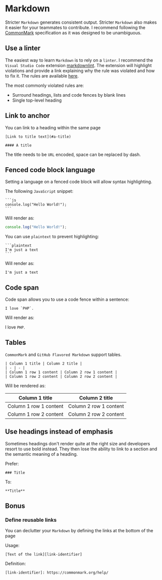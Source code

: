 # Markdown

Stricter `Markdown` generates consistent output. Stricter `Markdown` also makes it easier for your teammates to contribute. I recommend following the [CommonMark][commonmark] specification as it was designed to be unambiguous.

## Use a linter

The easiest way to learn `Markdown` is to rely on a `linter`. I recommend the `Visual Studio Code` extension [markdownlint][markdownlint]. The extension will highlight violations and provide a link explaining why the rule was violated and how to fix it. The rules are available [here][rules].

The most commonly violated rules are:

- Surround headings, lists and code fences by blank lines
- Single top-level heading

## Link to anchor

You can link to a heading within the same page

```plaintext
[Link to title text](#a-title)

#### A title
```

The title needs to be `URL` encoded, space can be replaced by dash.

## Fenced code block language

Setting a language on a fenced code block will allow syntax highlighting.

The following `JavaScript` snippet:

~~~plaintext
```js
console.log("Hello World!");
```
~~~

Will render as:

```js
console.log("Hello World!");
```

You can use `plaintext` to prevent highlighting:

~~~plaintext
```plaintext
I'm just a text
```
~~~

Will render as:

```plaintext
I'm just a text
```

## Code span

Code span allows you to use a code fence within a sentence:

~~~plaintext
I love `PHP`.
~~~

Will render as:

I love `PHP`.

## Tables

`CommonMark` and `GitHub Flavored Markdown` support tables.

~~~plaintext
| Column 1 title | Column 2 title |
| - | - |
| Column 1 row 1 content | Column 2 row 1 content |
| Column 1 row 2 content | Column 2 row 2 content |
~~~

Will be rendered as:

| Column 1 title | Column 2 title |
| - | - |
| Column 1 row 1 content | Column 2 row 1 content |
| Column 1 row 2 content | Column 2 row 2 content |

## Use headings instead of emphasis

Sometimes headings don't render quite at the right size and developers resort to use bold instead. They then lose the ability to link to a section and the semantic meaning of a heading.

Prefer:

```plaintext
### Title
```

To:

```plaintext
**Title**
```

## Bonus

### Define reusable links

You can declutter your `Markdown` by defining the links at the bottom of the page

Usage:

```plaintext
[Text of the link][link-identifier]
```

Definition:

```plaintext
[link-identifier]: https://commonmark.org/help/
```

[commonmark]: https://commonmark.org/
[markdownlint]: https://marketplace.visualstudio.com/items?itemName=DavidAnson.vscode-markdownlint#overview
[rules]: https://github.com/DavidAnson/markdownlint/blob/main/doc/Rules.md
